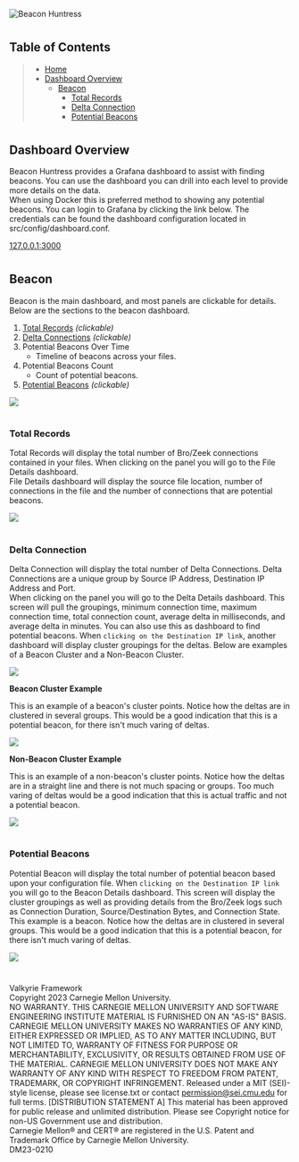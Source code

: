 ![Beacon Huntress](../images/beacon_huntress.png)
#
## __Table of Contents__

> * [Home](../../../readme.md)
> * [Dashboard Overview](#overview)
>   * [Beacon](#beacon)
>       * [Total Records](#totalrecords)
>       * [Delta Connection](#deltaconnection)
>       * [Potential Beacons](#potentialbeacons)
#
## <a name="overview"></a>__Dashboard Overview__

Beacon Huntress provides a Grafana dashboard to assist with finding beacons.  You can use the dashboard you can drill into each level to provide more details on the data.<br>
When using Docker this is preferred method to showing any potential beacons.  You can login to Grafana by clicking the link below.  The credentials can be found the dashboard configuration located in src/config/dashboard.conf.

[127.0.0.1:3000](http://127.0.0.4:3000)

#
## __Beacon__

Beacon is the main dashboard, and most panels are clickable for details.  Below are the sections to the beacon dashboard.

1) [Total Records](#totalrecords) <i>(clickable)</i>
2) [Delta Connections](#deltaconnection) <i>(clickable)</i>
3) Potential Beacons Over Time
    * Timeline of beacons across your files.
4) Potential Beacons Count
    * Count of potential beacons.
5) [Potential Beacons]() <i>(clickable)</i>

![](../images/beacon_dash.png)



#
### <a name="totalrecords"></a>__Total Records__

Total Records will display the total number of Bro/Zeek connections contained in your files.  When clicking on the panel you will go to the File Details dashboard.<br>
File Details dashboard will display the source file location, number of connections in the file and the number of connections that are potential beacons.

![](../images/dash_filedetail.png)

#
### <a name="deltaconnection"></a>__Delta Connection__

Delta Connection will display the total number of Delta Connections.  Delta Connections are a unique group by Source IP Address, Destination IP Address and Port.<br>
When clicking on the panel you will go to the Delta Details dashboard.  This screen will pull the groupings, minimum connection time, maximum connection time, total connection count, average delta in milliseconds, and average delta in minutes. You can also use this as dashboard to find potential beacons.  When `clicking on the Destination IP link`, another dashboard will display cluster groupings for the deltas.  Below are examples of a Beacon Cluster and a Non-Beacon Cluster.  

![](../images/dash_delta.png)

__Beacon Cluster Example__

This is an example of a beacon's cluster points.  Notice how the deltas are in clustered in several groups.  This would be a good indication that this is a potential beacon, for there isn't much varing of deltas.

![](../images/dash_deltadetail_b.png)

__Non-Beacon Cluster Example__

This is an example of a non-beacon's cluster points.  Notice how the deltas are in a straight line and there is not much spacing or groups.  Too much varing of deltas would be a good indication that this is actual traffic and not a potential beacon.

![](../images/dash_deltadetail_nb.png)

#
### <a name="potentialbeacons"></a>__Potential Beacons__

Potential Beacon will display the total number of potential beacon based upon your configuration file.  When `clicking on the Destination IP link` you will go to the Beacon Details dashboard.  This screen will display the cluster groupings as well as providing details from the Bro/Zeek logs such as Connection Duration, Source/Destination Bytes, and Connection State.  This example is a beacon.  Notice how the deltas are in clustered in several groups.  This would be a good indication that this is a potential beacon, for there isn't much varing of deltas.

![](../images/dash_beacon.png)


#
Valkyrie Framework<br>
Copyright 2023 Carnegie Mellon University.<br>
NO WARRANTY. THIS CARNEGIE MELLON UNIVERSITY AND SOFTWARE ENGINEERING INSTITUTE MATERIAL IS FURNISHED ON AN "AS-IS" BASIS. CARNEGIE MELLON UNIVERSITY MAKES NO WARRANTIES OF ANY KIND, EITHER EXPRESSED OR IMPLIED, AS TO ANY MATTER INCLUDING, BUT NOT LIMITED TO, WARRANTY OF FITNESS FOR PURPOSE OR MERCHANTABILITY, EXCLUSIVITY, OR RESULTS OBTAINED FROM USE OF THE MATERIAL. CARNEGIE MELLON UNIVERSITY DOES NOT MAKE ANY WARRANTY OF ANY KIND WITH RESPECT TO FREEDOM FROM PATENT, TRADEMARK, OR COPYRIGHT INFRINGEMENT.
Released under a MIT (SEI)-style license, please see license.txt or contact permission@sei.cmu.edu for full terms.
[DISTRIBUTION STATEMENT A] This material has been approved for public release and unlimited distribution.  Please see Copyright notice for non-US Government use and distribution.<br>
Carnegie Mellon® and CERT® are registered in the U.S. Patent and Trademark Office by Carnegie Mellon University.<br>
DM23-0210<br>